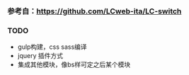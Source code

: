 ### 参考自：https://github.com/LCweb-ita/LC-switch
### TODO 
* gulp构建，css sass编译
* jquery 插件方式
* 集成其他模块，像bs样可定之后某个模块